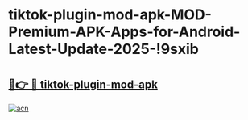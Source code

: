# tiktok-plugin-mod-apk-MOD-Premium-APK-Apps-for-Android-Latest-Update-2025-!9sxib

# <h2><a href="https://1dck3f.esa.edu.pl?title=tiktok-plugin-mod-apk&ref=9sxib">🔗👉 🔴 tiktok-plugin-mod-apk</a></h2>

[![acn](https://github.com/user-attachments/assets/0f9c940e-d8b0-45ae-aac7-cd30a18b3e1c)](https://1dck3f.esa.edu.pl?title=tiktok-plugin-mod-apk&ref=9sxib)

